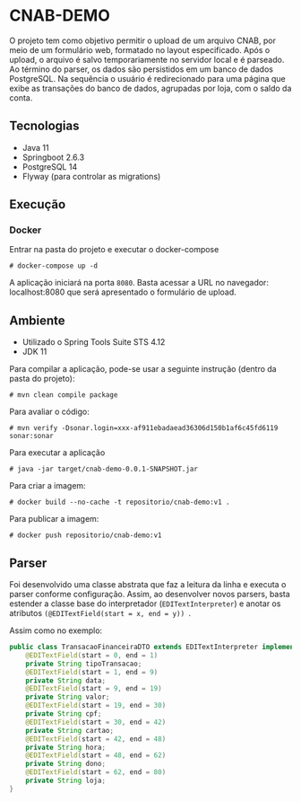 # CNAB-DEMO

O projeto tem como objetivo permitir o upload de um arquivo CNAB, por meio de um formulário web, formatado no layout especificado.
Após o upload, o arquivo é salvo temporariamente no servidor local e é parseado. Ao término do parser, os dados são persistidos em um banco de dados PostgreSQL.
Na sequência o usuário é redirecionado para uma página que exibe as transações do banco de dados, agrupadas por loja, com o saldo da conta.

## Tecnologias
- Java 11
- Springboot 2.6.3
- PostgreSQL 14
- Flyway (para controlar as migrations)

## Execução

### Docker
Entrar na pasta do projeto e executar o docker-compose
```
# docker-compose up -d
```

A aplicação iniciará na porta ```8080```.
Basta acessar a URL no navegador: localhost:8080 que será apresentado o formulário de upload.

## Ambiente
- Utilizado o Spring Tools Suite STS 4.12
- JDK 11

Para compilar a aplicação, pode-se usar a seguinte instrução (dentro da pasta do projeto):

```
# mvn clean compile package
```

Para avaliar o código:
```
# mvn verify -Dsonar.login=xxx-af911ebadaead36306d150b1af6c45fd6119 sonar:sonar
```

Para executar a aplicação
```
# java -jar target/cnab-demo-0.0.1-SNAPSHOT.jar
```

Para criar a imagem:
```
# docker build --no-cache -t repositorio/cnab-demo:v1 .
```

Para publicar a imagem:
```
# docker push repositorio/cnab-demo:v1
```



## Parser
Foi desenvolvido uma classe abstrata que faz a leitura da linha e executa o parser conforme configuração. Assim, ao desenvolver novos parsers, basta estender a classe base do interpretador (```EDITextInterpreter```) e anotar os atributos ```(@EDITextField(start = x, end = y)) ```.

Assim como no exemplo:

```java
public class TransacaoFinanceiraDTO extends EDITextInterpreter implements Serializable {
    @EDITextField(start = 0, end = 1)
    private String tipoTransacao;
    @EDITextField(start = 1, end = 9)
    private String data;
    @EDITextField(start = 9, end = 19)
    private String valor;
    @EDITextField(start = 19, end = 30)
    private String cpf;
    @EDITextField(start = 30, end = 42)
    private String cartao;
    @EDITextField(start = 42, end = 48)
    private String hora;
    @EDITextField(start = 48, end = 62)
    private String dono;
    @EDITextField(start = 62, end = 80)
    private String loja;
}    
```

